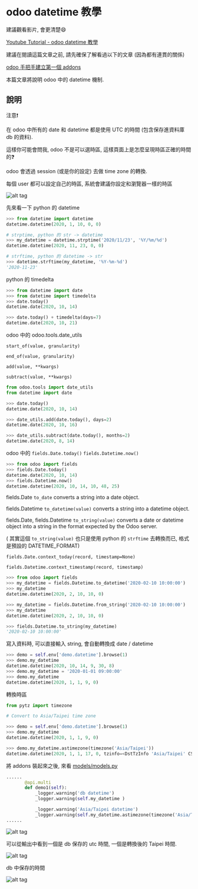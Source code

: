 # odoo datetime 教學

建議觀看影片, 會更清楚:smile:

[Youtube Tutorial - odoo datetime 教學]()

建議在閱讀這篇文章之前, 請先確保了解看過以下的文章 (因為都有連貫的關係)

[odoo 手把手建立第一個 addons](https://github.com/twtrubiks/odoo-demo-addons-tutorial/tree/master/demo_odoo_tutorial)

本篇文章將說明 odoo 中的 datetime 機制.

## 說明

注意:exclamation:

在 odoo 中所有的 date 和 datetime 都是使用 UTC 的時間 (包含保存進資料庫 db 的資料).

這樣你可能會問我, odoo 不是可以選時區, 這樣頁面上是怎麼呈現時區正確的時間的:question:

odoo 會透過 session (或是你的設定) 去做 time zone 的轉換.

每個 user 都可以設定自己的時區, 系統會建議你設定和瀏覽器一樣的時區

![alt tag](https://i.imgur.com/cl34SUC.png)

先來看一下 python 的 datetime

```python
>>> from datetime import datetime
datetime.datetime(2020, 1, 10, 0, 0)

# strptime, python 的 str -> datetime
>>> my_datetime = datetime.strptime('2020/11/23', '%Y/%m/%d')
datetime.datetime(2020, 11, 23, 0, 0)

# strftime, python 的 datetime -> str
>>> datetime.strftime(my_datetime, '%Y-%m-%d')
'2020-11-23'
```

python 的 timedelta

```python
>>> from datetime import date
>>> from datetime import timedelta
>>> date.today()
datetime.date(2020, 10, 14)

>>> date.today() + timedelta(days=7)
datetime.date(2020, 10, 21)
```

odoo 中的 odoo.tools.date_utils

`start_of(value, granularity)`

`end_of(value, granularity)`

`add(value, **kwargs)`

`subtract(value, **kwargs)`

```python
from odoo.tools import date_utils
from datetime import date

>>> date.today()
datetime.date(2020, 10, 14)

>>> date_utils.add(date.today(), days=2)
datetime.date(2020, 10, 16)

>>> date_utils.subtract(date.today(), months=2)
datetime.date(2020, 8, 14)
```

odoo 中的 `fields.Date.today()` `fields.Datetime.now()`

```python
>>> from odoo import fields
>>> fields.Date.today()
datetime.date(2020, 10, 14)
>>> fields.Datetime.now()
datetime.datetime(2020, 10, 14, 10, 48, 25)
```

fields.Date `to_date` converts a string into a date object.

fields.Datetime `to_datetime(value)` converts a string into a datetime object.

fields.Date, fields.Datetime `to_string(value)` converts a date or datetime object into a string in the format expected by the Odoo server.

( 其實這個 `to_string(value)` 也只是使用 python 的 `strftime` 去轉換而已, 格式是預設的 DATETIME_FORMAT)

`fields.Date.context_today(record, timestamp=None)`

`fields.Datetime.context_timestamp(record, timestamp)`

```python
>>> from odoo import fields
>>> my_datetime = fields.Datetime.to_datetime('2020-02-10 10:00:00')
>>> my_datetime
datetime.datetime(2020, 2, 10, 10, 0)

>>> my_datetime = fields.Datetime.from_string('2020-02-10 10:00:00')
>>> my_datetime
datetime.datetime(2020, 2, 10, 10, 0)

>>> fields.Datetime.to_string(my_datetime)
'2020-02-10 10:00:00'
```

寫入資料時, 可以直接輸入 string, 會自動轉換成 date / datetime

```python
>>> demo = self.env['demo.datetime'].browse(1)
>>> demo.my_datetime
datetime.datetime(2020, 10, 14, 9, 30, 8)
>>> demo.my_datetime = '2020-01-01 09:00:00'
>>> demo.my_datetime
datetime.datetime(2020, 1, 1, 9, 0)
```

轉換時區

```python
from pytz import timezone

# Convert to Asia/Taipei time zone

>>> demo = self.env['demo.datetime'].browse(1)
>>> demo.my_datetime
datetime.datetime(2020, 1, 1, 9, 0)

>>> demo.my_datetime.astimezone(timezone('Asia/Taipei'))
datetime.datetime(2020, 1, 1, 17, 0, tzinfo=<DstTzInfo 'Asia/Taipei' CST+8:00:00 STD>)
```

將 addons 裝起來之後, 來看 [models/models.py](https://github.com/twtrubiks/odoo-demo-addons-tutorial/tree/master/demo_datetime_tutorial/models/models.py)

```python
......
       @api.multi
       def demo1(self):
           _logger.warning('db datetime')
           _logger.warning(self.my_datetime )

           _logger.warning('Asia/Taipei datetime')
           _logger.warning(self.my_datetime.astimezone(timezone('Asia/Taipei')))
......
```

![alt tag](https://i.imgur.com/C4yMCYb.png)

可以從輸出中看到一個是 db 保存的 utc 時間, 一個是轉換後的 Taipei 時間.

![alt tag](https://i.imgur.com/rprCbmE.png)

db 中保存的時間

![alt tag](https://i.imgur.com/kp4NkiS.png)
